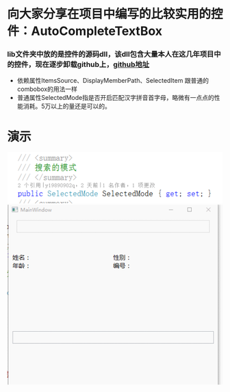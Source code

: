 # 向大家分享在项目中编写的比较实用的控件：AutoCompleteTextBox
### lib文件夹中放的是控件的源码dll，该dll包含大量本人在这几年项目中的控件，现在逐步卸载github上，[github地址](https://github.com/y19890902q/MyWPFUI.git)
* 依赖属性ItemsSource、DisplayMemberPath、SelectedItem 跟普通的combobox的用法一样
* 普通属性SelectedMode指是否开启匹配汉字拼音首字母，略微有一点点的性能消耗。5万以上的量还是可以的。

# 演示
![Mou icon](GIF/forex.png)
![Mou icon](GIF/GIF.gif)
